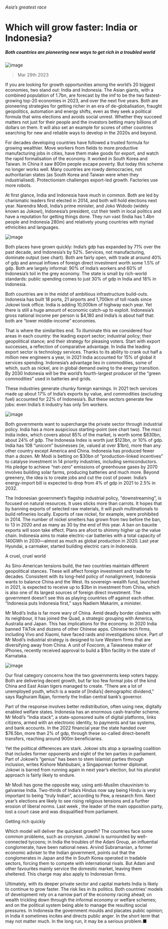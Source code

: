 ###### Asia’s greatest race
# Which will grow faster: India or Indonesia? 
##### Both countries are pioneering new ways to get rich in a troubled world 
![image](images/20230401_IRD001.jpg) 
> Mar 29th 2023 
If you are looking for growth opportunities among the world’s 20 biggest economies, two stand out: India and Indonesia. The Asian giants, with a combined population of 1.7bn, are forecast by the imf to be the two fastest-growing top-20 economies in 2023, and over the next five years. Both are pioneering strategies for getting richer in an era of de-globalisation, fraught geopolitics, automation and energy shifts, even as they seek a political formula that wins elections and avoids social unrest. Whether they succeed matters not just for their people and the investors betting many billions of dollars on them. It will also set an example for scores of other countries searching for new and reliable ways to develop in the 2020s and beyond.
For decades developing countries have followed a trusted formula for growing wealthier. Move workers from fields to more productive manufacturing jobs in cities, have them make goods for export, and watch the rapid formalisation of the economy. It worked in South Korea and Taiwan. In China it saw 800m people escape poverty. But today this scheme no longer works well. Many countries are rowdy democracies, not authoritarian states (as South Korea and Taiwan were when they industrialised). Protectionism challenges export-led growth. Factories use more robots.
At first glance, India and Indonesia have much in common. Both are led by charismatic leaders first elected in 2014, and both will hold elections next year. Narendra Modi, India’s prime minister, and Joko Widodo (widely known as Jokowi), Indonesia’s president, cut their teeth in local politics and have a reputation for getting things done. They run vast (India has 1.4bn people and Indonesia 280m) and relatively young countries with myriad ethnicities and languages.
![image](images/20230401_IRC506.png) 

Both places have grown quickly: India’s gdp has expanded by 71% over the past decade, and Indonesia’s by 52%. Services, not manufacturing, dominate output (see chart). Both are fairly open, with trade at around 40% of gdp and annual inflows of foreign direct investment worth some 1.5% of gdp. Both are largely informal: 90% of India’s workers and 60% of Indonesia’s toil in the grey economy. The state is small by rich-world standards: public spending comes to just 30% of gdp in India and 18% in Indonesia. 
Both countries are in the midst of ambitious infrastructure build-outs. Indonesia has built 18 ports, 21 airports and 1,700km of toll roads since Jokowi took office. India is adding 10,000km of highway each year. Yet there is still a huge amount of economic catch-up to exploit. Indonesia’s gross national income per person is $4,180 and India’s is about half that: both are “lower middle-income” economies. 
That is where the similarities end. To illuminate this we considered four areas in each country: the leading export sector; industrial policy; their geopolitical stance; and their strategy for pleasing voters. Start with export successes, a reflection of comparative advantage. In India the leading export sector is technology services. Thanks to its ability to crank out half a million new engineers a year, in 2021 India accounted for 15% of global it services spending. Indonesia’s advantage lies in commodities, some of which, such as nickel, are in global demand owing to the energy transition. By 2030 Indonesia will be the world’s fourth-largest producer of the “green commodities” used in batteries and grids. 
These industries generate chunky foreign earnings. In 2021 tech services made up about 17% of India’s exports by value, and commodities (excluding fuel) accounted for 22% of Indonesia’s. But these sectors generate few jobs: even India’s it industry has only 5m workers.
![image](images/20230401_IRC960.png) 

Both governments want to supercharge the private sector through industrial policy. India has a more auspicious starting-point (see chart two). The msci India index, which covers about 85% of the market, is worth some $830bn, about 24% of gdp. The Indonesia Index is worth just $123bn, or 10% of gdp. India has 108 “unicorn” businesses (ie, valued at over $1bn), more than any other country except America and China. Indonesia has produced fewer than a dozen. Mr Modi is betting on $30bn of “production-linked incentives” to catalyse investment in 14 priority industries, including semiconductors. His pledge to achieve “net-zero” emissions of greenhouse gases by 2070 involves building solar farms, producing batteries and much more. Beyond greenery, the idea is to create jobs and cut the cost of power. India’s energy-import bill is expected to drop from 4% of gdp in 2021 to 2.5% in 2032. 
The Indonesian government’s flagship industrial policy, “downstreaming”, is focused on natural resources. It uses sticks more than carrots. It hopes that by banning exports of selected raw materials, it will push multinationals to build refineries locally. Exports of raw nickel, for example, were prohibited in 2014. The number of nickel smelters has grown from two before the ban, to 13 in 2020 and as many as 30 by the end of this year. A ban on bauxite exports will soon take effect. Plans are afoot to shimmy higher up the value chain. Indonesia aims to make electric-car batteries with a total capacity of 140GWh in 2030—almost as much as global production in 2020. Last year Hyundai, a carmaker, started building electric cars in Indonesia.
A cruel, cruel world 
As Sino-American tensions build, the two countries maintain different geopolitical stances. These will affect foreign investment and trade for decades. Consistent with its long-held policy of nonalignment, Indonesia wants to balance China and the West. Its sovereign-wealth fund, launched in 2021, is expected to receive up to $3bn in investment from China, which is also one of its largest sources of foreign direct investment. The government doesn’t see this as playing countries off against each other. “Indonesia puts Indonesia first,” says Nadiem Makarim, a minister. 
Mr Modi’s India is far more wary of China. Amid deadly border clashes with its neighbour, it has joined the Quad, a strategic grouping with America, Australia and Japan. This has implications for the economy. In 2020 India banned TikTok and dozens of other Chinese apps. Chinese tech firms, including Vivo and Xiaomi, have faced raids and investigations since. Part of Mr Modi’s industrial strategy is designed to lure Western firms that are diversifying away from China. A unit of Foxconn, a Taiwanese maker of iPhones, recently received approval to build a $1bn facility in the state of Karnataka.
![image](images/20230401_IRC507.png) 

Our final category concerns how the two governments keep voters happy. Both are delivering decent growth, but far too few formal jobs of the kind China and East Asian tigers managed to create. “There are a lot of unemployed youth, which is a waste of [India’s] demographic dividend,” says Raghuram Rajan, formerly the Indian central bank’s governor. 
Part of the response involves better redistribution, often using new, digitally enabled welfare states. Indonesia has an enormous cash-transfer scheme. Mr Modi’s “India stack”, a state-sponsored suite of digital platforms, links citizens, armed with an electronic identity, to payments and tax systems, and bank accounts. In the 2022 financial year the state handed over $76.5bn, more than 2% of gdp, through these so-called direct-benefit transfers, reaching around 900m beneficiaries.
Yet the political differences are stark. Jokowi sits atop a sprawling coalition that includes former opponents and eight of the ten parties in parliament. Part of Jokowi’s “genius” has been to stem Islamist parties through inclusion, writes Kishore Mahbubani, a Singaporean former diplomat. Jokowi is barred from running again in next year’s election, but his pluralist approach is fairly likely to endure. 
Mr Modi has gone the opposite way, using anti-Muslim chauvinism to galvanise India. Two-thirds of India’s Hindus now say being Hindu is very important to being “truly Indian”, according to Pew, a research firm. Next year’s elections are likely to see rising religious tensions and a further erosion of liberal norms. Last week , the leader of the main opposition party, lost a court case and was disqualified from parliament.
Getting rich quickly
Which model will deliver the quickest growth? The countries face some common problems, such as cronyism. Jokowi is surrounded by well-connected tycoons; in India the troubles of the Adani Group, an influential conglomerate, have been national news. Arvind Subramanian, a former economic adviser to the Indian government, points out that the conglomerates in Japan and the in South Korea operated in tradable sectors, forcing them to compete with international rivals. But Adani and other favourites mainly service the domestic market, leaving them sheltered. This charge may also apply to Indonesian firms.
Ultimately, with its deeper private sector and capital markets India is likely to continue to grow faster. The risk lies in its politics. Both countries’ models of development rely on a narrow part of the economy racing ahead; on wealth trickling down through the informal economy or welfare schemes; and on the political system being able to manage the resulting social pressures. In Indonesia the government moulds and placates public opinion; in India it sometimes incites and directs public anger. In the short term that may not matter much. In the long run, it may be a serious problem.■
